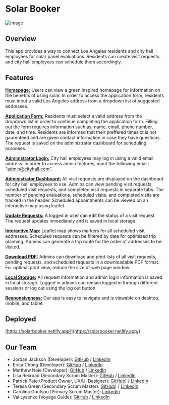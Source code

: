 # Solar Booker

![image](https://github.com/user-attachments/assets/c865ae95-adeb-4dbf-b9ff-a848f44aecbb)

## Overview

This app provides a way to connect Los Angeles residents and city hall employees for solar panel evaluations. Residents can create visit requests and city hall employees can schedule them accordingly.

## Features

**<u>Homepage:</u>**
Users can view a green inspired homepage for information on the benefits of using solar. In order to access the application form, residents must input a valid Los Angeles address from a dropdown list of suggested addresses.

**<u>Application Form:</u>**
Residents must select a valid address from the dropdown list in order to continue completing the application form. Filling out the form requires information such as; name, email, phone number, date, and time. Residents are informed that their preffered timeslot is not gaurenteed and are given contact information in case they have questions. The request is saved on the administrator dashboard for scheduling purposes.

**<u>Administrator Login:</u>**
City hall employees may log in using a valid email address. In order to access admin features, input the following email; "admin@cityhall.com".

**<u>Administrator Dashboard:</u>**
All visit requests are displayed on the dashboard for city hall employees to use. Admins can view pending visit requests, scheduled visit requests, and completed visit requests in separate tabs. The number of pending evaluations, scheduled visits, and completed visits are tracked in the header. Scheduled appointments can be viewed on an interactive map using leaflet. 

**<u>Update Requests:</u>**
A logged in user can edit the status of a visit request. The request updates immediately and is saved in local storage.

**<u>Interactive Map:</u>**
Leaflet map shows markers for all scheduled visit addresses. Scheduled requests can be filtered by date for optimized trip planning. Admins can generate a trip route for the order of addresses to be visited.

**<u>Download PDF:</u>**
Admins can download and print lists of all visit requests, pending requests, and scheduled requests in a downloadable PDF format. For optimal print view, reduce the size of web page window.

**<u>Local Storage:</u>**
All request information and admin login information is saved in local storage. Logged in admins can remain logged in through different sessions or log out using the log out button.

**<u>Responsiveness:</u>**
Our app is easy to navigate and is viewable on desktop, mobile, and tablet.

## Deployed

[https://solarbooker.netlify.app/](https://solarbooker.netlify.app/)

## Our Team

- Jordan Jackson (Developer): [GitHub](https://github.com/jordanr2m) / [LinkedIn](https://www.linkedin.com/in/jordanjacksondeveloper/)
- Erica Chong (Developer): [GitHub](https://github.com/chonger878) / 
[LinkedIn](https://linkedin.com/in/charwaeericachong)
- Matthew Neie (Developer): [GitHub](https://github.com/MatthewNeie) / [LinkedIn](https://linkedin.com/in/matthew-neie)
- Lisa Rexroad (Secondary Scrum Master): [GitHub](https://github.com/lrexroad) / [LinkedIn](https://www.linkedin.com/in/lisa-rexroad-csm-sa-ccmp-b556511b/)
- Patrick Pate (Product Owner, UX/UI Designer):  [GitHub](https://github.com/Patpate89)) / [LinkedIn](https://www.linkedin.com/in/patrick-pate)
- Teresa Green (Secondary Scrum Master):  [GitHub](https://github.com/Tegsy)) / [LinkedIn](https://www.linkedin.com/in/t-g-78b60b5/)
- Carolina Goutsou (Primary Scrum Master): [LinkedIn](https://www.linkedin.com/in/cgoutsou/)
- Val Lysenko (Voyage Guide): [GitHub](https://github.com/Valeriusdev) / [LinkedIn](https://www.linkedin.com/in/valeriylysenko/)
